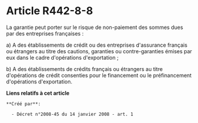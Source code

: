 # Article R442-8-8

La garantie peut porter sur le risque de non-paiement des sommes dues par des entreprises françaises :

a) A des établissements de crédit ou des entreprises d'assurance français ou étrangers au titre des cautions, garanties ou
contre-garanties émises par eux dans le cadre d'opérations d'exportation ;

b) A des établissements de crédits français ou étrangers au titre d'opérations de crédit consenties pour le financement ou le
préfinancement d'opérations d'exportation.

**Liens relatifs à cet article**

	**Créé par**:

	  - Décret n°2008-45 du 14 janvier 2008 - art. 1
